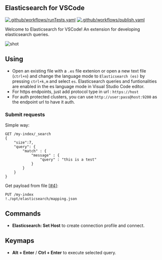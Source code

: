 ## Elasticsearch for VSCode

[![.github/workflows/runTests.yaml](/../../actions/workflows/runTests.yaml/badge.svg)](/../../actions/workflows/runTests.yaml)
[![.github/workflows/publish.yaml](/../../actions/workflows/publish.yaml/badge.svg)](/../../actions/workflows/publish.yaml)


Welcome to Elasticsearch for VSCode! An extension for developing elasticsearch queries.

![shot](shots/all.gif)

## Using

-   Open an existing file with a `.es` file extenion or open a new text file (`ctrl+n`) and change the language mode to `Elasticsearch (es)` by pressing `ctrl+k,m` and select `es`. Elasticsearch queries and funtionalities are enabled in the es language mode in Visual Studio Code editor.
-   For https endpoints, just add protocol type in url : `https://host`
-   For auth protected clusters, you can use `http://user:pass@host:9200` as the endpoint url to have it auth.

### Submit requests

Simple way:

```text
GET /my-index/_search
{
    "size":7,
    "query": {
        "match" : {
            "message" : {
                "query" : "this is a test"
            }
        }
    }
}
```

Get payload from file [[#4](https://github.com/hsen-dev/vscode-elastic/issues/4)]:

```text
PUT /my-index
!./opt/elasticsearch/mapping.json
```

## Commands

-   **Elasticsearch: Set Host** to create connection profile and connect.

## Keymaps

-   **Alt + Enter** / **Ctrl + Enter** to execute selected query.
